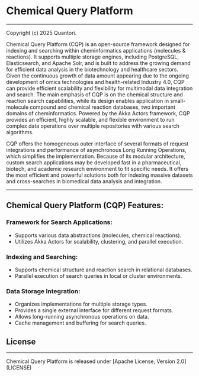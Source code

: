 # Chemical Query Platform

<hr>
Copyright (c) 2025 Quantori.

Chemical Query Platform (CQP) is an open-source framework designed for indexing and searching within cheminformatics
applications (molecules & reactions).
It supports multiple storage engines, including PostgreSQL, Elasticsearch, and Apache Solr, and is built to address the
growing demand
for efficient data analysis in the biotechnology and healthcare sectors.
Given the continuous growth of data amount appearing due to the ongoing development of omics technologies and
health-related Industry 4.0, CQP can provide efficient scalability and flexibility for multimodal data integration and
search. The main emphasis of CQP is on the chemical structure and reaction search capabilities, while its design enables
application in small-molecule compound and chemical reaction databases, two important domains of cheminformatics.
Powered by the Akka Actors framework, CQP provides an efficient, highly scalable, and flexible environment to run
complex data operations over multiple repositories with various search algorithms.

CQP offers the homogeneous outer interface of several formats of request integrations and performance of asynchronous
Long Running Operations, which simplifies the implementation. Because of its modular architecture, custom search
applications may be developed fast in a pharmaceutical, biotech, and academic research environment to fit specific
needs. It offers the most efficient and powerful solutions both for indexing massive datasets and cross-searches in
biomedical data analysis and integration.

<hr> 

## Chemical Query Platform (CQP) Features:

### Framework for Search Applications:

* Supports various data abstractions (molecules, chemical reactions).
* Utilizes Akka Actors for scalability, clustering, and parallel execution.

### Indexing and Searching:

* Supports chemical structure and reaction search in relational databases.
* Parallel execution of search queries in local or cluster environments.

### Data Storage Integration:

* Organizes implementations for multiple storage types.
* Provides a single external interface for different request formats.
* Allows long-running asynchronous operations on data.
* Cache management and buffering for search queries.

## License

<hr>
Chemical Query Platform is released under [Apache License, Version 2.0](LICENSE)
